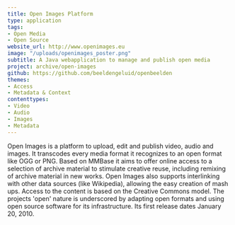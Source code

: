 ```yaml
---
title: Open Images Platform
type: application
tags:
- Open Media
- Open Source
website_url: http://www.openimages.eu
image: "/uploads/openimages_poster.png"
subtitle: A Java webapplication to manage and publish open media
project: archive/open-images
github: https://github.com/beeldengeluid/openbeelden
themes:
- Access
- Metadata & Context
contenttypes:
- Video
- Audio
- Images
- Metadata
---
```


Open Images is a platform to upload, edit and publish video, audio and images. It transcodes every media format it recognizes to an open format like OGG or PNG. Based on MMBase it aims to offer online access to a selection of archive material to stimulate creative reuse, including remixing of archive material in new works. Open Images also supports interlinking with other data sources (like Wikipedia), allowing the easy creation of mash ups. Access to the content is based on the Creative Commons model. The projects 'open' nature is underscored by adapting open formats and using open source software for its infrastructure. Its first release dates January 20, 2010.
